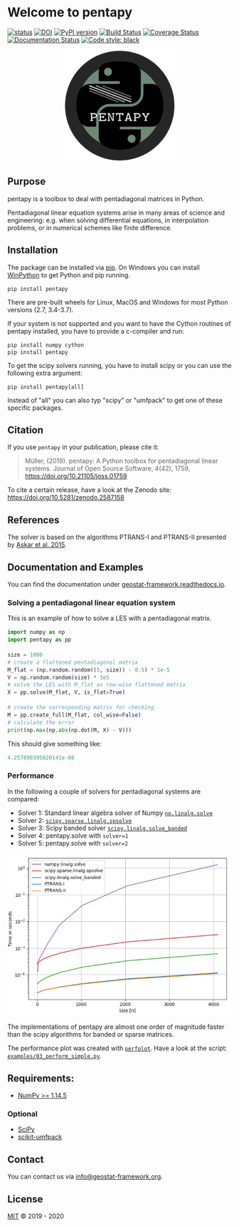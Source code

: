 # Welcome to pentapy

[![status](https://joss.theoj.org/papers/57c3bbdd7b7f3068dd1e669ccbcf107c/status.svg)](https://joss.theoj.org/papers/57c3bbdd7b7f3068dd1e669ccbcf107c)
[![DOI](https://zenodo.org/badge/DOI/10.5281/zenodo.2587158.svg)](https://doi.org/10.5281/zenodo.2587158)
[![PyPI version](https://badge.fury.io/py/pentapy.svg)](https://badge.fury.io/py/pentapy)
[![Build Status](https://travis-ci.com/GeoStat-Framework/pentapy.svg?branch=master)](https://travis-ci.com/GeoStat-Framework/pentapy)
[![Coverage Status](https://coveralls.io/repos/github/GeoStat-Framework/pentapy/badge.svg?branch=master)](https://coveralls.io/github/GeoStat-Framework/pentapy?branch=master)
[![Documentation Status](https://readthedocs.org/projects/pentapy/badge/?version=stable)](https://geostat-framework.readthedocs.io/projects/pentapy/en/stable/?badge=stable)
[![Code style: black](https://img.shields.io/badge/code%20style-black-000000.svg)](https://github.com/ambv/black)

<p align="center">
<img src="https://github.com/GeoStat-Framework/GeoStat-Framework.github.io/raw/master/docs/source/pics/pentapy.png" alt="pentapy-LOGO" width="251px"/>
</p>


## Purpose

pentapy is a toolbox to deal with pentadiagonal matrices in Python.

Pentadiagonal linear equation systems arise in many areas of science and engineering:
e.g. when solving differential equations, in interpolation problems, or in numerical schemes like finite difference.


## Installation

The package can be installed via [pip][pip_link].
On Windows you can install [WinPython][winpy_link] to get Python and pip running.

    pip install pentapy

There are pre-built wheels for Linux, MacOS and Windows for most Python versions (2.7, 3.4-3.7).

If your system is not supported and you want to have the Cython routines of
pentapy installed, you have to provide a c-compiler and run:

    pip install numpy cython
    pip install pentapy

To get the scipy solvers running, you have to install scipy or you can use the
following extra argument:

    pip install pentapy[all]

Instead of "all" you can also typ "scipy" or "umfpack" to get one of these specific packages.


## Citation

If you use `pentapy` in your publication, please cite it:

> Müller, (2019). pentapy: A Python toolbox for pentadiagonal linear systems. Journal of Open Source Software, 4(42), 1759, https://doi.org/10.21105/joss.01759

To cite a certain release, have a look at the Zenodo site: https://doi.org/10.5281/zenodo.2587158


## References

The solver is based on the algorithms PTRANS-I and PTRANS-II
presented by [Askar et al. 2015][ref_link].


## Documentation and Examples

You can find the documentation under [geostat-framework.readthedocs.io][doc_link].

### Solving a pentadiagonal linear equation system

This is an example of how to solve a LES with a pentadiagonal matrix.

```python
import numpy as np
import pentapy as pp

size = 1000
# create a flattened pentadiagonal matrix
M_flat = (np.random.random((5, size)) - 0.5) * 1e-5
V = np.random.random(size) * 1e5
# solve the LES with M_flat as row-wise flattened matrix
X = pp.solve(M_flat, V, is_flat=True)

# create the corresponding matrix for checking
M = pp.create_full(M_flat, col_wise=False)
# calculate the error
print(np.max(np.abs(np.dot(M, X) - V)))
```

This should give something like:
```python
4.257890395820141e-08
```

### Performance

In the following a couple of solvers for pentadiagonal systems are compared:

* Solver 1: Standard linear algebra solver of Numpy [``np.linalg.solve``](https://www.numpy.org/devdocs/reference/generated/numpy.linalg.solve.html)
* Solver 2: [``scipy.sparse.linalg.spsolve``](http://scipy.github.io/devdocs/generated/scipy.sparse.linalg.spsolve.html)
* Solver 3: Scipy banded solver [``scipy.linalg.solve_banded``](scipy.github.io/devdocs/generated/scipy.linalg.solve_banded.html)
* Solver 4: pentapy.solve with ``solver=1``
* Solver 5: pentapy.solve with ``solver=2``

<p align="center">
<img src="https://raw.githubusercontent.com/GeoStat-Framework/pentapy/master/examples/perfplot_simple.png" alt="Performance" width="600px"/>
</p>

The implementations of pentapy are almost one order of magnitude faster than the
scipy algorithms for banded or sparse matrices.

The performance plot was created with [``perfplot``](https://github.com/nschloe/perfplot).
Have a look at the script: [``examples/03_perform_simple.py``](https://github.com/GeoStat-Framework/pentapy/blob/master/examples/03_perform_simple.py).



## Requirements:

- [NumPy >= 1.14.5](https://www.numpy.org)

### Optional

- [SciPy](https://www.scipy.org/)
- [scikit-umfpack](https://github.com/scikit-umfpack/scikit-umfpack)

## Contact

You can contact us via <info@geostat-framework.org>.


## License

[MIT][licence_link] © 2019 - 2020

[ref_link]: http://dx.doi.org/10.1155/2015/232456
[pip_link]: https://pypi.org/project/pentapy
[winpy_link]: https://winpython.github.io/
[licence_link]: https://github.com/GeoStat-Framework/pentapy/blob/master/LICENSE
[doc_link]: https://pentapy.readthedocs.org
